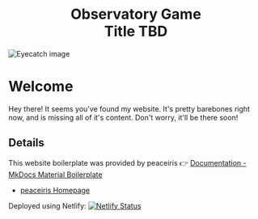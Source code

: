 <h1 align="center">
<br>Observatory Game<br>Title TBD
</h1>

![Eyecatch image](/images/eyecatcher.jpg)



<!-- https://shields.io/ -->



# Welcome

Hey there! It seems you've found my website.
It's pretty barebones right now, and is missing all of it's content.
Don't worry, it'll be there soon!


## Details

This website boilerplate was provided by peaceiris 
👉 [Documentation - MkDocs Material Boilerplate]

- [peaceiris Homepage](https://peaceiris.com/)


Deployed using Netlify: [![Netlify Status](https://api.netlify.com/api/v1/badges/4c45c6c5-eebd-4954-ab80-89352fe1899c/deploy-status)](https://app.netlify.com/sites/observatory-contact/deploys)

[Documentation - MkDocs Material Boilerplate]: https://peaceiris.github.io/mkdocs-material-boilerplate/


